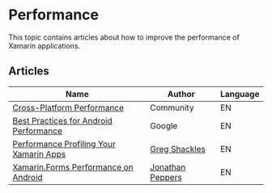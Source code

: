 # Performance

This topic contains articles about how to improve the performance of Xamarin applications.

## Articles

Name | Author | Language
---- | ------ | --------
[Cross-Platform Performance](https://developer.xamarin.com/guides/cross-platform/deployment,_testing,_and_metrics/memory_perf_best_practices/) | Community | EN
[Best Practices for Android Performance](https://developer.android.com/training/best-performance.html) | Google | EN
[Performance Profiling Your Xamarin Apps](https://visualstudiomagazine.com/articles/2015/12/01/xamarin-apps.aspx) | [Greg Shackles](https://gregshackles.com/) | EN
[Xamarin.Forms Performance on Android](https://jonathanpeppers.com/Blog/xamarin-forms-performance-on-android) | [Jonathan Peppers](https://jonathanpeppers.com/Home/About) | EN